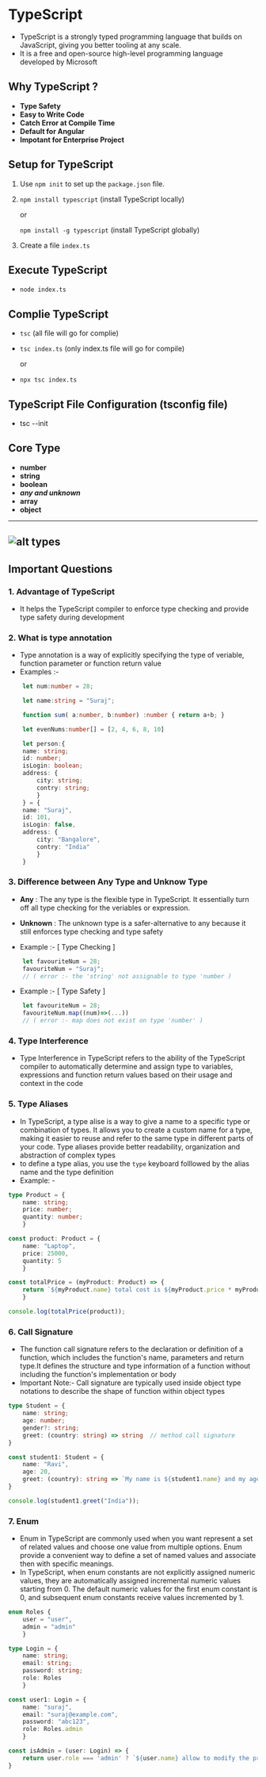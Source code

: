 # TypeScript
- TypeScript is a strongly typed programming language that builds on JavaScript, giving you better tooling at any scale.
- It is a free and open-source high-level programming language developed by Microsoft

## Why TypeScript ?
- **Type Safety** 
- **Easy to Write Code** 
- **Catch Error at Compile Time**
- **Default for Angular**
- **Impotant for Enterprise Project** 

## Setup for TypeScript 
1. Use `npm init` to set up the `package.json` file.
2. `npm install typescript` (install TypeScript locally)

    or

    `npm install -g typescript` (install TypeScript globally)
3. Create a file `index.ts`

## Execute TypeScript
- `node index.ts`

## Complie TypeScript
- `tsc` (all file will go for complie)
- `tsc index.ts` (only index.ts file will go for compile)

    or
- `npx tsc index.ts`

## TypeScript File Configuration (tsconfig file)
- tsc --init

## Core Type
- **number**
- **string**
- **boolean**
- ***any and unknown***
- **array**
- **object**
---
 ![alt types](./types.png)
 ---


##  Important Questions

### 1. Advantage of TypeScript ###
- It helps the TypeScript compiler to enforce type checking and provide type safety during development

### 2. What is type annotation ###
- Type annotation is a way of explicitly specifying the type of veriable, function parameter or function return value 
- Examples :-
``` typescript
    let num:number = 28;

    let name:string = "Suraj";

    function sum( a:number, b:number) :number { return a+b; }

    let evenNums:number[] = [2, 4, 6, 8, 10]

    let person:{
    name: string;
    id: number;
    isLogin: boolean;
    address: {
        city: string;
        contry: string;
        }
    } = {
    name: "Suraj",
    id: 101,
    isLogin: false,
    address: {
        city: "Bangalore",
        contry: "India"
        }
    }
```

### 3. Difference between Any Type and Unknow Type ###
- **Any** : The any type is the flexible type in TypeScript. It essentially turn off all type checking for the veriables or expression.

- **Unknown** : The unknown type is a safer-alternative to any because it still enforces type checking and type safety

- Example :- [ Type Checking ]
```javascript
    let favouriteNum = 28;
    favouriteNum = "Suraj"; 
    // ( error :- the 'string' not assignable to type 'number )
```

- Example :- [ Type Safety ]
```javascript
    let favouriteNum = 28;
    favouriteNum.map((num)=>(...)) 
    // ( error :- map does not exist on type 'number' )
```

### 4. Type Interference
- Type Interference in TypeScript refers to the ability of the TypeScript compiler to automatically determine and assign type to variables, expressions and function return values based on their usage and context in the code

### 5. Type Aliases
- In TypeScript, a type alise is a way to give a name to a specific type or combination of types. It allows you to create a custom name for a type, making it easier to reuse and refer to the same type in different parts of your code. Type aliases provide better readability, organization and abstraction of complex types
- to define a type alias, you use the `type` keyboard folllowed by the alias name and the type definition
- Example: -
```typescript
type Product = {
    name: string;
    price: number;
    quantity: number;
    }

const product: Product = {
    name: "Laptop",
    price: 25000,
    quantity: 5
    }

const totalPrice = (myProduct: Product) => {
    return `${myProduct.name} total cost is ${myProduct.price * myProduct.quantity}`;
    }

console.log(totalPrice(product));
```
### 6. Call Signature 
- The function call signature refers to the declaration or definition of a function, which includes the function's name, parameters and return type.It defines the structure and type information of a function without including the function's implementation or body
- Important Note:- Call signature are typically used inside object type notations to describe the shape of function within object types

```typescript
type Student = {
    name: string;
    age: number;
    gender?: string;
    greet: (country: string) => string  // method call signature
}

const student1: Student = {
    name: "Ravi",
    age: 20,
    greet: (country): string => `My name is ${student1.name} and my age is ${student1.age} and I'm from ${country}`
}

console.log(student1.greet("India"));
```

### 7. Enum
- Enum in TypeScript are commonly used when you want represent a set of related values and choose one value from multiple options.
Enum provide a convenient way to define a set of named values and associate then with specific meanings.
- In TypeScript, when enum constants are not explicitly assigned numeric values, they are  automatically assigned incremental numeric values starting from 0.
The default numeric values for the first enum constant is 0, and subsequent enum constants receive values incremented by 1. 

```typescript
enum Roles {
    user = "user",
    admin = "admin" 
    }

type Login = {
    name: string;
    email: string;
    password: string;
    role: Roles
    }

const user1: Login = {
    name: "suraj",
    email: "suraj@example.com",
    password: "abc123",
    role: Roles.admin
    }

const isAdmin = (user: Login) => {
    return user.role === 'admin' ? `${user.name} allow to modify the products` : `${user.name} not allow to modify the products`;
}
```